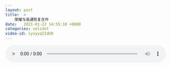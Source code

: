 ```yaml
---
layout: post
title:  >
    荣耀与高通恢复合作
date:   2021-01-22 14:55:10 +0800
categories: solidot
video-id: syuyyq2IdU8
---
```


<audio src="/assets/68d10fb2f6325c926f1242fb9c6ee311.mp3" style="width: 100%;" controls></audio>

